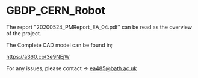# GBDP_CERN_Robot

The report "20200524_PMReport_EA_04.pdf" can be read as the overview of the project.

The Complete CAD model can be found in;

https://a360.co/3e9NEjW

For any issues, please contact -> ea485@bath.ac.uk